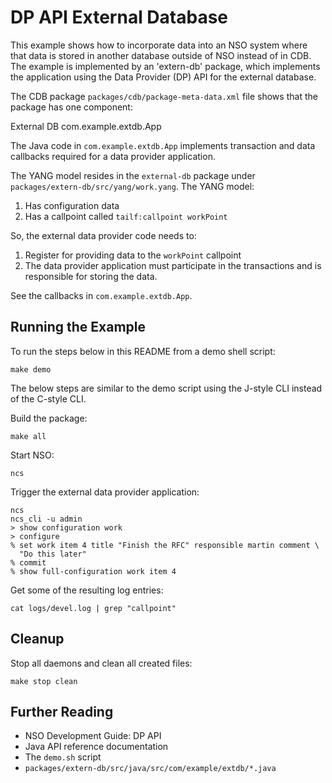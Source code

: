 DP API External Database
========================

This example shows how to incorporate data into an NSO system where that data
is stored in another database outside of NSO instead of in CDB. The example
is implemented by an 'extern-db' package, which implements the application
using the Data Provider (DP) API for the external database.

The CDB package `packages/cdb/package-meta-data.xml` file shows that the
package has one component:

  <component>
    <name>External DB</name>
    <callback>
      <java-class-name>com.example.extdb.App</java-class-name>
    </callback>
  </component>

The Java code in `com.example.extdb.App` implements transaction and data
callbacks required for a data provider application.

The YANG model resides in the `external-db` package under
`packages/extern-db/src/yang/work.yang`. The YANG model:

1. Has configuration data
2. Has a callpoint called `tailf:callpoint workPoint`

So, the external data provider code needs to:

1. Register for providing data to the `workPoint` callpoint
2. The data provider application must participate in the transactions and is
   responsible for storing the data.

See the callbacks in `com.example.extdb.App`.

Running the Example
-------------------

To run the steps below in this README from a demo shell script:

    make demo

The below steps are similar to the demo script using the J-style CLI instead of
the C-style CLI.

Build the package:

    make all

Start NSO:

    ncs

Trigger the external data provider application:

    ncs
    ncs_cli -u admin
    > show configuration work
    > configure
    % set work item 4 title "Finish the RFC" responsible martin comment \
      "Do this later"
    % commit
    % show full-configuration work item 4

Get some of the resulting log entries:

    cat logs/devel.log | grep "callpoint"

Cleanup
-------

Stop all daemons and clean all created files:

    make stop clean

Further Reading
---------------

+ NSO Development Guide: DP API
+ Java API reference documentation
+ The `demo.sh` script
+ `packages/extern-db/src/java/src/com/example/extdb/*.java`

